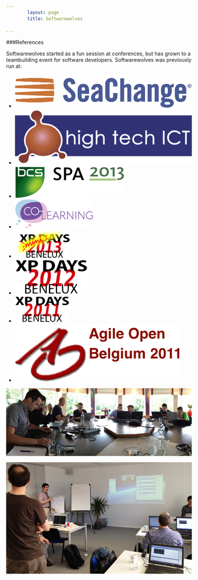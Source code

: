 ```yaml
---
        layout: page
        title: Softwarewolves

---
```



###References

<style typ="text/css">
    #menu_references, #menu_references a, #menu_references a:visited, #menu_references a:hover {
        background: #202021;
        color:white;
        font-weight:normal;
    }
</style>
Softwarewolves started as a fun session at conferences, but has grown to a teambuilding event for software developers.
Softwarewolves was previously run at:

<ul class="small-block-grid-2 medium-block-grid-3 large-block-grid-4 logos">
<li>
<a href="http://www.schange.com" alt="Seachange website"><img src="/images/externallogos/seachange.png" alt="Logo Seachange" /></a>
</li>
<li>
<a href="http://www.hightechict.nl" alt="high tech ICT website"><img src="/images/externallogos/hightech.png" alt="Logo high tech ICT" /></a>
</li>
<li>
<a href="http://www.spaconference.org/spa2013/" alt="SPA 2013 website"><img src="/images/externallogos/SPA2013.png" alt="Logo SPA" /></a>
</li>
<li>
<a href="http://www.co-learning.be/Gameday" alt="SPA 2013 website"><img src="/images/externallogos/co-learning.png" alt="Logo Co-learning" /></a>
</li>
<li>
<a href="http://www.xpdays.net/Xpday2013/Mini%20XPDay/About.html" alt="XP days 2013 website"><img src="/images/externallogos/minixpdays2013.png" alt="Logo Mini XP days 2013" /></a>
</li>
<li>
<a href="http://www.xpday.net/Xpday2012/FrontPage.html" alt="XP days 2012 website"><img src="/images/externallogos/xpdays2012.png" alt="Logo XP days 2012" /></a>
</li>
<li>
<a href="http://www.xpday.be/Xpday2011/FrontPage.html" alt="XP days 2011 website"><img src="/images/externallogos/xpdays2011.png" alt="Logo XP days 2011" /></a>
</li>
<li>
<a href="http://www.agileopen.net/agile-open-belgium-2011" alt="Agile Open Belgium 2011 website"><img src="/images/externallogos/AgileOpen2011.png" alt="Logo Agile Open 2011" /></a>
</li>
</ul>


![SeaChange](/photos/seachange201309_pano.jpg)

![Co\-Learning](/photos/co-learning.jpg)

